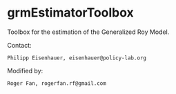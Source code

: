 grmEstimatorToolbox
===================

Toolbox for the estimation of the Generalized Roy Model.

Contact:

	Philipp Eisenhauer, eisenhauer@policy-lab.org

Modified by:

    Roger Fan, rogerfan.rf@gmail.com
